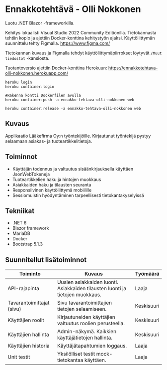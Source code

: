 # Ennakkotehtävä - Olli Nokkonen

Luotu .NET Blazor -frameworkilla.

Kehitys lokaalisti Visual Studio 2022 Community Editionilla.
Tietokannasta tehtiin kopio ja ajettiin Docker-konttina kehitystyön ajaksi.
Käyttöliittymän suunnittelu tehty Figmalla. https://www.figma.com/

Tietokannan kuvaus ja Figmalla tehdyt käyttöliittymäpiirrokset löytyvät `/Muut tiedostot` -kansiosta.

Tuotantoversio ajettiin Docker-konttina Herokuun:
https://ennakkotehtava-olli-nokkonen.herokuapp.com/

```
heroku login
heroku container:login

#Rakenna kontti Dockerfilen avulla
heroku container:push -a ennakko-tehtava-olli-nokkonen web

heroku container:release -a ennakko-tehtava-olli-nokkonen web
```


## Kuvaus
Applikaatio Lääkefirma Oy:n työntekijöille. Kirjautunut työntekijä pystyy selaamaan asiakas- ja tuoteartikkelitietoja.

## Toiminnot
- Käyttäjän todennus ja valtuutus sisäänkirjauksella käyttäen JsonWebTokeneja
- Tuoteartikkelien haku ja hintojen muokkaus
- Asiakkaiden haku ja tilausten seuranta
- Responsiivinen käyttöliittymä mobiilille
- Sessiomuistin hyödyntäminen tarpeellisesti tietokantakyselyissä

## Tekniikat
- .NET 6
- Blazor framework
- MariaDB
- Docker
- Bootstrap 5.1.3

## Suunnitellut lisätoiminnot

| Toiminto                    | Kuvaus                                                                        |   Työmäärä  |
| --------------------------- | ----------------------------------------------------------------------------- | ----------- |
| API-rajapinta               | Uusien asiakkaiden luonti. Asiakkaiden tilausten luonti ja tietojen muokkaus. | Laaja       |
| Tavarantoimittajat (sivu)   | Sivu tavarantoimittajien tietojen selaamiseen.                                | Keskisuuri  |
| Käyttäjien roolit           | Kirjautuneiden käyttäjien valtuutus roolien perusteella.                      | Keskisuuri  |
| Käyttäjien hallinta         | Admin-näkymä. Kaikkien käyttäjätietojen hallinta.                             | Keskisuuri  |
| Käyttäjien historia         | Käyttäjätapahtumien loggaus.                                                  | Laaja       |
| Unit testit                 | Yksilölliset testit mock-tietokantaa käyttäen.                                | Laaja       |
